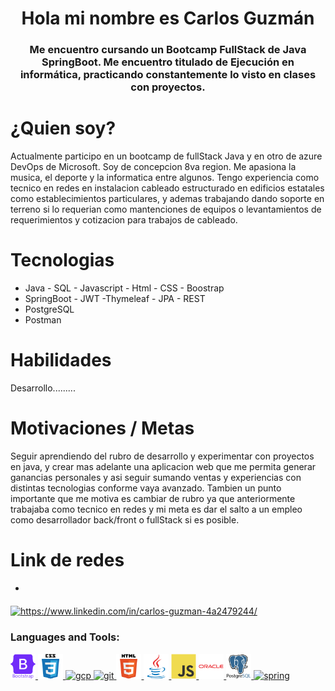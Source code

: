 <h1 align="center">Hola mi nombre es Carlos Guzmán</h1>
<h3 align="center">Me encuentro cursando un Bootcamp FullStack de Java SpringBoot. Me encuentro titulado de Ejecución en informática, practicando constantemente lo visto en clases con proyectos.</h3>



# ¿Quien soy?

Actualmente participo en un bootcamp de fullStack Java y en otro de azure DevOps de Microsoft. Soy de concepcion 8va region. Me apasiona la musica, el deporte y la informatica entre algunos. Tengo experiencia como tecnico en redes en instalacion cableado estructurado en edificios estatales como establecimientos particulares, y ademas trabajando dando soporte en terreno si lo requerian como mantenciones de equipos o levantamientos de requerimientos y cotizacion para trabajos de cableado.

# Tecnologias

- Java - SQL - Javascript - Html - CSS - Boostrap
- SpringBoot - JWT -Thymeleaf - JPA - REST 
- PostgreSQL
- Postman

# Habilidades
Desarrollo......... 

# Motivaciones / Metas

Seguir aprendiendo del rubro de desarrollo y experimentar con proyectos en java, y crear mas adelante una aplicacion web que me permita generar ganancias personales y asi seguir sumando ventas y experiencias con distintas tecnologias conforme vaya avanzado. Tambien un punto importante que me motiva es cambiar de rubro ya que anteriormente trabajaba como tecnico en redes y mi meta es dar el salto a un empleo como desarrollador back/front o fullStack si es posible. 


# Link de redes
- <p align="left">
<a href="https://linkedin.com/in/https://www.linkedin.com/in/carlos-guzman-4a2479244/" target="blank"><img align="center" src="https://raw.githubusercontent.com/rahuldkjain/github-profile-readme-generator/master/src/images/icons/Social/linked-in-alt.svg" alt="https://www.linkedin.com/in/carlos-guzman-4a2479244/" height="30" width="40" /></a>
</p>



<h3 align="left">Languages and Tools:</h3>
<p align="left"> <a href="https://getbootstrap.com" target="_blank" rel="noreferrer"> <img src="https://raw.githubusercontent.com/devicons/devicon/master/icons/bootstrap/bootstrap-plain-wordmark.svg" alt="bootstrap" width="40" height="40"/> </a> <a href="https://www.w3schools.com/css/" target="_blank" rel="noreferrer"> <img src="https://raw.githubusercontent.com/devicons/devicon/master/icons/css3/css3-original-wordmark.svg" alt="css3" width="40" height="40"/> </a> <a href="https://cloud.google.com" target="_blank" rel="noreferrer"> <img src="https://www.vectorlogo.zone/logos/google_cloud/google_cloud-icon.svg" alt="gcp" width="40" height="40"/> </a> <a href="https://git-scm.com/" target="_blank" rel="noreferrer"> <img src="https://www.vectorlogo.zone/logos/git-scm/git-scm-icon.svg" alt="git" width="40" height="40"/> </a> <a href="https://www.w3.org/html/" target="_blank" rel="noreferrer"> <img src="https://raw.githubusercontent.com/devicons/devicon/master/icons/html5/html5-original-wordmark.svg" alt="html5" width="40" height="40"/> </a> <a href="https://www.java.com" target="_blank" rel="noreferrer"> <img src="https://raw.githubusercontent.com/devicons/devicon/master/icons/java/java-original.svg" alt="java" width="40" height="40"/> </a> <a href="https://developer.mozilla.org/en-US/docs/Web/JavaScript" target="_blank" rel="noreferrer"> <img src="https://raw.githubusercontent.com/devicons/devicon/master/icons/javascript/javascript-original.svg" alt="javascript" width="40" height="40"/> </a> <a href="https://www.oracle.com/" target="_blank" rel="noreferrer"> <img src="https://raw.githubusercontent.com/devicons/devicon/master/icons/oracle/oracle-original.svg" alt="oracle" width="40" height="40"/> </a> <a href="https://www.postgresql.org" target="_blank" rel="noreferrer"> <img src="https://raw.githubusercontent.com/devicons/devicon/master/icons/postgresql/postgresql-original-wordmark.svg" alt="postgresql" width="40" height="40"/> </a> <a href="https://spring.io/" target="_blank" rel="noreferrer"> <img src="https://www.vectorlogo.zone/logos/springio/springio-icon.svg" alt="spring" width="40" height="40"/> </a> </p>
